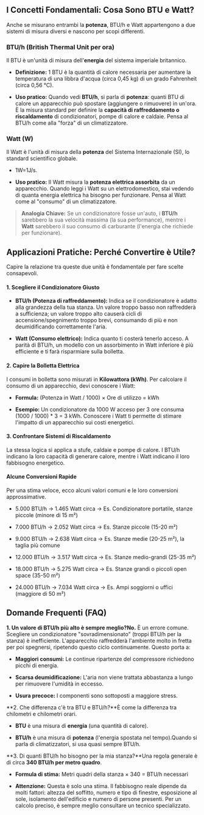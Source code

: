 I Concetti Fondamentali: Cosa Sono BTU e Watt?
----------------------------------------------

Anche se misurano entrambi la **potenza**, BTU/h e Watt appartengono a due sistemi di misura diversi e nascono per scopi differenti.

### BTU/h (British Thermal Unit per ora)

Il BTU è un'unità di misura dell'**energia** del sistema imperiale britannico.

*   **Definizione:** 1 BTU è la quantità di calore necessaria per aumentare la temperatura di una libbra d'acqua (circa 0,45 kg) di un grado Fahrenheit (circa 0,56 °C).
    
*   **Uso pratico:** Quando vedi **BTU/h**, si parla di **potenza**: quanti BTU di calore un apparecchio può spostare (aggiungere o rimuovere) in un'ora. È la misura standard per definire la **capacità di raffreddamento o riscaldamento** di condizionatori, pompe di calore e caldaie. Pensa al BTU/h come alla "forza" di un climatizzatore.
    

### Watt (W)

Il Watt è l'unità di misura della **potenza** del Sistema Internazionale (SI), lo standard scientifico globale.

*   1W=1J/s.
    
*   **Uso pratico:** Il Watt misura la **potenza elettrica assorbita** da un apparecchio. Quando leggi i Watt su un elettrodomestico, stai vedendo di quanta energia elettrica ha bisogno per funzionare. Pensa al Watt come al "consumo" di un climatizzatore.
    

> **Analogia Chiave:** Se un condizionatore fosse un'auto, i **BTU/h** sarebbero la sua velocità massima (la sua performance), mentre i **Watt** sarebbero il suo consumo di carburante (l'energia che richiede per funzionare).

Applicazioni Pratiche: Perché Convertire è Utile?
-------------------------------------------------

Capire la relazione tra queste due unità è fondamentale per fare scelte consapevoli.

#### 1\. Scegliere il Condizionatore Giusto

*   **BTU/h (Potenza di raffreddamento):** Indica se il condizionatore è adatto alla grandezza della tua stanza. Un valore troppo basso non raffredderà a sufficienza; un valore troppo alto causerà cicli di accensione/spegnimento troppo brevi, consumando di più e non deumidificando correttamente l'aria.
    
*   **Watt (Consumo elettrico):** Indica quanto ti costerà tenerlo acceso. A parità di BTU/h, un modello con un assorbimento in Watt inferiore è più efficiente e ti farà risparmiare sulla bolletta.
    

#### 2\. Capire la Bolletta Elettrica

I consumi in bolletta sono misurati in **Kilowattora (kWh)**. Per calcolare il consumo di un apparecchio, devi conoscere i Watt:

*   **Formula:** (Potenza in Watt / 1000) × Ore di utilizzo = kWh
    
*   **Esempio:** Un condizionatore da 1000 W acceso per 3 ore consuma (1000 / 1000) \* 3 = 3 kWh. Conoscere i Watt ti permette di stimare l'impatto di un apparecchio sui costi energetici.
    

#### 3\. Confrontare Sistemi di Riscaldamento

La stessa logica si applica a stufe, caldaie e pompe di calore. I BTU/h indicano la loro capacità di generare calore, mentre i Watt indicano il loro fabbisogno energetico.

#### Alcune Conversioni Rapide



Per una stima veloce, ecco alcuni valori comuni e le loro conversioni approssimative.


* 5.000   BTU/h  ->  1.465 Watt circa ->  Es. Condizionatore portatile, stanze piccole (minore di 15 m²) 

* 7.000   BTU/h  ->  2.052 Watt circa ->  Es. Stanze piccole (15-20 m²) 

* 9.000   BTU/h  ->  2.638 Watt circa  ->  Es. Stanze medie (20-25 m²), la taglia più comune 

* 12.000  BTU/h  ->  3.517 Watt circa  ->  Es. Stanze medio-grandi (25-35 m²)  

* 18.000  BTU/h  ->  5.275 Watt circa  ->  Es. Stanze grandi o piccoli open space (35-50 m²) 

* 24.000  BTU/h  ->  7.034 Watt circa  ->  Es. Ampi soggiorni o uffici (maggiore di 50 m²)  


Domande Frequenti (FAQ)
-----------------------

**1\. Un valore di BTU/h più alto è sempre meglio?No.** È un errore comune. Scegliere un condizionatore "sovradimensionato" (troppi BTU/h per la stanza) è inefficiente. L'apparecchio raffredderà l'ambiente molto in fretta per poi spegnersi, ripetendo questo ciclo continuamente. Questo porta a:

*   **Maggiori consumi:** Le continue ripartenze del compressore richiedono picchi di energia.
    
*   **Scarsa deumidificazione:** L'aria non viene trattata abbastanza a lungo per rimuovere l'umidità in eccesso.
    
*   **Usura precoce:** I componenti sono sottoposti a maggiore stress.
    

**2\. Che differenza c'è tra BTU e BTU/h?**È come la differenza tra chilometri e chilometri orari.

*   **BTU** è una misura di **energia** (una quantità di calore).
    
*   **BTU/h** è una misura di **potenza** (l'energia spostata nel tempo).Quando si parla di climatizzatori, si usa quasi sempre BTU/h.
    

**3\. Di quanti BTU/h ho bisogno per la mia stanza?**Una regola generale è di circa **340 BTU/h per metro quadro**.

*   **Formula di stima:** Metri quadri della stanza × 340 = BTU/h necessari
    
*   **Attenzione:** Questa è solo una stima. Il fabbisogno reale dipende da molti fattori: altezza del soffitto, numero e tipo di finestre, esposizione al sole, isolamento dell'edificio e numero di persone presenti. Per un calcolo preciso, è sempre meglio consultare un tecnico specializzato.